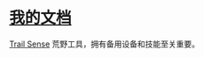 




# [我的文档](https://classronin.github.io)




[Trail Sense](https://bgithub.xyz/kylecorry31/Trail-Sense)
荒野工具，拥有备用设备和技能至关重要。






